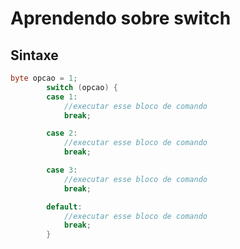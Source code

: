 # Aprendendo sobre switch

##  Sintaxe

````java
byte opcao = 1; 
		switch (opcao) {
		case 1:
			//executar esse bloco de comando
			break;

		case 2:
			//executar esse bloco de comando
			break;

		case 3:
			//executar esse bloco de comando
			break;

		default:
			//executar esse bloco de comando
			break;
		}
````